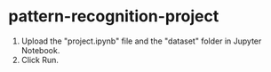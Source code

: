 # pattern-recognition-project
1. Upload the "project.ipynb" file and the "dataset" folder in Jupyter Notebook.
2. Click Run. 
